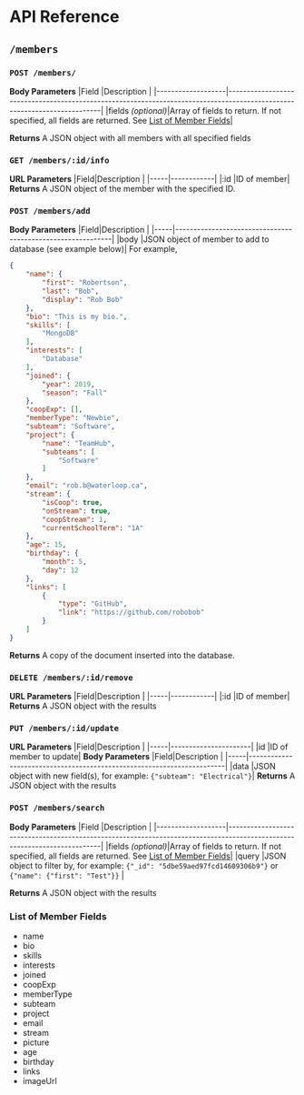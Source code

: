 # API Reference
## `/members`

### `POST /members/`
**Body Parameters**
|Field              |Description                                                                                                              |
|-------------------|-------------------------------------------------------------------------------------------------------------------------|
|fields *(optional)*|Array of fields to return. If not specified, all fields are returned. See [List of Member Fields](#list-of-member-fields)|

**Returns**
A JSON object with all members with all specified fields

### `GET /members/:id/info`
**URL Parameters**
|Field|Description |
|-----|------------|
|:id  |ID of member|
**Returns**
A JSON object of the member with the specified ID.

### `POST /members/add`
**Body Parameters**
|Field|Description                                                 |
|-----|------------------------------------------------------------|
|body |JSON object of member to add to database (see example below)|
For example, 
```json
{
    "name": {
        "first": "Robertson",
        "last": "Bob",
        "display": "Rob Bob"
    },
    "bio": "This is my bio.",
    "skills": [
        "MongoDB"
    ],
    "interests": [
        "Database"
    ],
    "joined": {
        "year": 2019,
        "season": "Fall"
    },
    "coopExp": [],
    "memberType": "Newbie",
    "subteam": "Software",
    "project": {
        "name": "TeamHub",
        "subteams": [
            "Software"
        ]
    },
    "email": "rob.b@waterloop.ca",
    "stream": {
        "isCoop": true,
        "onStream": true,
        "coopStream": 1,
        "currentSchoolTerm": "1A"
    },
    "age": 15,
    "birthday": {
        "month": 5,
        "day": 12
    },
    "links": [
        {
            "type": "GitHub",
            "link": "https://github.com/robobob"
        }
    ]
}
```
**Returns**
A copy of the document inserted into the database.

### `DELETE /members/:id/remove`
**URL Parameters**
|Field|Description |
|-----|------------|
|:id  |ID of member|
**Returns**
A JSON object with the results

### `PUT /members/:id/update`
**URL Parameters**
|Field|Description           |
|-----|----------------------|
|id   |ID of member to update|
**Body Parameters**
|Field|Description                                                            |
|-----|-----------------------------------------------------------------------|
|data |JSON object with new field(s), for example: `{"subteam": "Electrical"}`|
**Returns**
A JSON object with the results

### `POST /members/search`
**Body Parameters**
|Field              |Description                                                                                                              |
|-------------------|-------------------------------------------------------------------------------------------------------------------------|
|fields *(optional)*|Array of fields to return. If not specified, all fields are returned. See [List of Member Fields](#list-of-member-fields)|
|query              |JSON object to filter by, for example: `{"_id": "5dbe59aed97fcd14609306b9"}` or `{"name": {"first": "Test"}}`            |

**Returns**
A JSON object with the results

### List of Member Fields
- name
- bio
- skills
- interests
- joined
- coopExp
- memberType
- subteam
- project
- email
- stream
- picture
- age
- birthday
- links
- imageUrl
